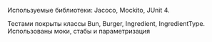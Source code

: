 Используемые библиотеки: Jacoco, Mockito, JUnit 4.

Тестами покрыты классы Bun, Burger, Ingredient, IngredientType. Использованы моки, стабы и параметризация
